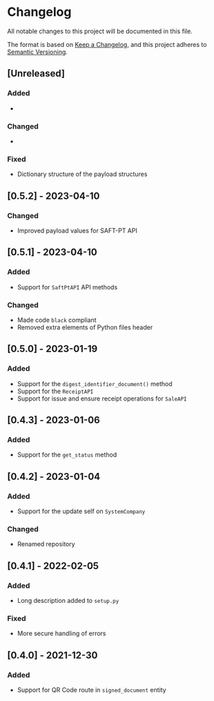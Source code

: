 # Changelog

All notable changes to this project will be documented in this file.

The format is based on [Keep a Changelog](https://keepachangelog.com/en/1.0.0/),
and this project adheres to [Semantic Versioning](https://semver.org/spec/v2.0.0.html).

## [Unreleased]

### Added

*

### Changed

*

### Fixed

* Dictionary structure of the payload structures

## [0.5.2] - 2023-04-10

### Changed

* Improved payload values for SAFT-PT API

## [0.5.1] - 2023-04-10

### Added

* Support for `SaftPtAPI` API methods

### Changed

* Made code `black` compliant
* Removed extra elements of Python files header

## [0.5.0] - 2023-01-19

### Added

* Support for the `digest_identifier_document()` method
* Support for the `ReceiptAPI`
* Support for issue and ensure receipt operations for `SaleAPI`

## [0.4.3] - 2023-01-06

### Added

* Support for the `get_status` method

## [0.4.2] - 2023-01-04

### Added

* Support for the update self on `SystemCompany`

### Changed

* Renamed repository

## [0.4.1] - 2022-02-05

### Added

* Long description added to `setup.py`

### Fixed

* More secure handling of errors

## [0.4.0] - 2021-12-30

### Added

* Support for QR Code route in `signed_document` entity
